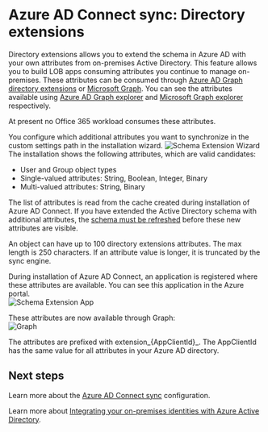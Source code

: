 <properties
   pageTitle="Azure AD Connect sync: Directory extensions | Microsoft Azure"
   description="This topic describes the directory extensions feature in Azure AD Connect."
   services="active-directory"
   documentationCenter=""
   authors="AndKjell"
   manager="femila"
   editor=""/>

<tags
   ms.service="active-directory"
   ms.devlang="na"
   ms.topic="article"
   ms.tgt_pltfrm="na"
   ms.workload="identity"
   ms.date="08/19/2016"
   ms.author="billmath"/>

# <a name="azure-ad-connect-sync-directory-extensions"></a>Azure AD Connect sync: Directory extensions
Directory extensions allows you to extend the schema in Azure AD with your own attributes from on-premises Active Directory. This feature allows you to build LOB apps consuming attributes you continue to manage on-premises. These attributes can be consumed through [Azure AD Graph directory extensions](https://msdn.microsoft.com/Library/Azure/Ad/Graph/howto/azure-ad-graph-api-directory-schema-extensions) or [Microsoft Graph](https://graph.microsoft.io/). You can see the attributes available using [Azure AD Graph explorer](https://graphexplorer.cloudapp.net) and [Microsoft Graph explorer](https://graphexplorer2.azurewebsites.net/) respectively.

At present no Office 365 workload consumes these attributes.

You configure which additional attributes you want to synchronize in the custom settings path in the installation wizard.
![Schema Extension Wizard](./media/active-directory-aadconnectsync-feature-directory-extensions/extension2.png) The installation shows the following attributes, which are valid candidates:

- User and Group object types
- Single-valued attributes: String, Boolean, Integer, Binary
- Multi-valued attributes: String, Binary

The list of attributes is read from the cache created during installation of Azure AD Connect. If you have extended the Active Directory schema with additional attributes, the [schema must be refreshed](active-directory-aadconnectsync-installation-wizard.md#refresh-directory-schema) before these new attributes are visible.

An object can have up to 100 directory extensions attributes. The max length is 250 characters. If an attribute value is longer, it is truncated by the sync engine.

During installation of Azure AD Connect, an application is registered where these attributes are available. You can see this application in the Azure portal.  
![Schema Extension App](./media/active-directory-aadconnectsync-feature-directory-extensions/extension3.png)

These attributes are now available through Graph:  
![Graph](./media/active-directory-aadconnectsync-feature-directory-extensions/extension4.png)

The attributes are prefixed with extension\_{AppClientId}\_. The AppClientId has the same value for all attributes in your Azure AD directory.

## <a name="next-steps"></a>Next steps
Learn more about the [Azure AD Connect sync](active-directory-aadconnectsync-whatis.md) configuration.

Learn more about [Integrating your on-premises identities with Azure Active Directory](active-directory-aadconnect.md).
